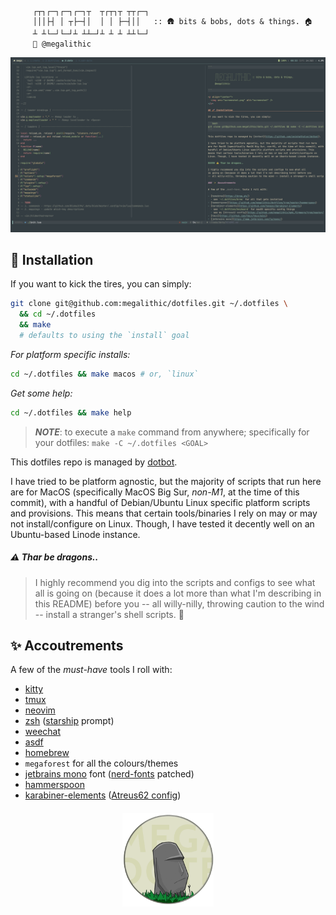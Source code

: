 ```

     ┌┬┐┌─┐┌─┐┌─┐┬  ┬┌┬┐┬ ┬┬┌─┐
     │││├┤ │ ┬├─┤│  │ │ ├─┤││   :: 🛖 bits & bobs, dots & things. 🏠
     ┴ ┴└─┘└─┘┴ ┴┴─┘┴ ┴ ┴ ┴┴└─┘
     🗿 @megalithic

```

<p align="center">
  <img src="screenshot.png" alt="screenshot" />
</p>

## 🚀 Installation

If you want to kick the tires, you can simply:

```bash
git clone git@github.com:megalithic/dotfiles.git ~/.dotfiles \
  && cd ~/.dotfiles
  && make
  # defaults to using the `install` goal
```

_For platform specific installs:_

```bash
cd ~/.dotfiles && make macos # or, `linux`
```

_Get some help:_

```bash
cd ~/.dotfiles && make help
```

> **_NOTE_**: to execute a `make` command from anywhere; specifically for your dotfiles: `make -C ~/.dotfiles <GOAL>`

This dotfiles repo is managed by [dotbot](https://github.com/anishathalye/dotbot).

I have tried to be platform agnostic, but the majority of scripts that run here
are for MacOS (specifically MacOS Big Sur, _non-M1_, at the time of this commit), with a
handful of Debian/Ubuntu Linux specific platform scripts and provisions. This
means that certain tools/binaries I rely on may or may not install/configure on
Linux. Though, I have tested it decently well on an Ubuntu-based Linode instance.

##### ⚠️ Thar be dragons..

> I highly recommend you dig into the scripts and configs to see what all is going on (because it does a lot more than what I'm describing in this README) before you -- all willy-nilly, throwing caution to the wind -- install a stranger's shell scripts. 🤣

## ✨ Accoutrements

A few of the _must-have_ tools I roll with:

- [kitty](https://github.com/kovidgoyal/kitty)
- [tmux](https://github.com/tmux/tmux/wiki)
- [neovim](https://neovim.io/)
- [zsh](https://www.zsh.org/) ([starship](https://starship.rs) prompt)
- [weechat](https://www.weechat.org/)
- [asdf](https://asdf-vm.com/)
- [homebrew](https://brew.sh/)
- `megaforest` for all the colours/themes
- [jetbrains mono](https://www.jetbrains.com/lp/mono/) font ([nerd-fonts](https://github.com/ryanoasis/nerd-fonts#font-patcher) patched)
- [hammerspoon](https://github.com/megalithic/dotfiles/tree/master/hammerspoon)
- [karabiner-elements](https://github.com/tekezo/Karabiner-Elements) ([Atreus62 config](https://github.com/megalithic/qmk_firmware/tree/master/keyboards/atreus62/keymaps/megalithic))

<p align="center" style="margin-top: 20px;">
  <img src="megadotfiles.png" alt="megadotfiles" height="150px"/>
</p>
